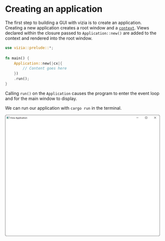 # Creating an application

The first step to building a GUI with vizia is to create an application. Creating a new application creates a root window and a [`context`](https://docs.vizia.dev/vizia/context/struct.Context.html). Views declared within the closure passed to `Application::new()` are added to the context and rendered into the root window.
```rust
use vizia::prelude::*;

fn main() {
    Application::new(|cx|{
        // Content goes here
    })
    .run();    
}
```
Calling `run()` on the `Application` causes the program to enter the event loop and for the main window to display.

We can run our application with `cargo run` in the terminal.

<img src="../img/application.png" alt="An empty vizia application window" width="800"/>